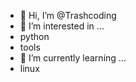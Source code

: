 - 👋 Hi, I’m @Trashcoding
- 👀 I’m interested in ...
- python
- tools
- 🌱 I’m currently learning ...
- linux

<!---
Trashcoding/Trashcoding is a ✨ special ✨ repository because its `README.md` (this file) appears on your GitHub profile.
You can click the Preview link to take a look at your changes.
--->
